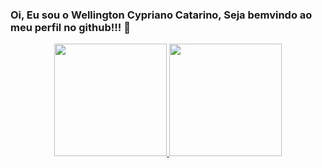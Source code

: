 ### Oi, Eu sou o Wellington Cypriano Catarino,  Seja bemvindo ao meu perfil no github!!! 👋

<!--
**w-cypriano/w-cypriano** is a ✨ _special_ ✨ repository because its `README.md` (this file) appears on your GitHub profile.

Here are some ideas to get you started:

- 🔭 I’m currently working on ...
- 🌱 I’m currently learning ...
- 👯 I’m looking to collaborate on ...
- 🤔 I’m looking for help with ...
- 💬 Ask me about ...
- 📫 How to reach me: ...
- 😄 Pronouns: ...
- ⚡ Fun fact: ...
-->
<div align="center">
  <a href="https://github.com/w-cypriano">
  <img height="180em" src="https://github-readme-stats.vercel.app/api?username=w-cypriano&show_icons=true&theme=dracula&include_all_commits=true&count_private=true"/>
  <img height="180em" src="https://github-readme-stats.vercel.app/api/top-langs/?username=w-cypriano&layout=compact&langs_count=7&theme=dracula"/>
</div>
